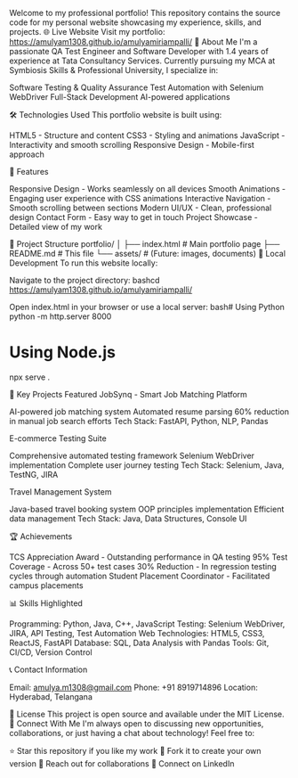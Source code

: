 Welcome to my professional portfolio! This repository contains the source code for my personal website showcasing my experience, skills, and projects.
🌐 Live Website
Visit my portfolio: https://amulyam1308.github.io/amulyamiriampalli/
👋 About Me
I'm a passionate QA Test Engineer and Software Developer with 1.4 years of experience at Tata Consultancy Services. Currently pursuing my MCA at Symbiosis Skills & Professional University, I specialize in:

Software Testing & Quality Assurance
Test Automation with Selenium WebDriver
Full-Stack Development
AI-powered applications

🛠️ Technologies Used
This portfolio website is built using:

HTML5 - Structure and content
CSS3 - Styling and animations
JavaScript - Interactivity and smooth scrolling
Responsive Design - Mobile-first approach

🚀 Features

Responsive Design - Works seamlessly on all devices
Smooth Animations - Engaging user experience with CSS animations
Interactive Navigation - Smooth scrolling between sections
Modern UI/UX - Clean, professional design
Contact Form - Easy way to get in touch
Project Showcase - Detailed view of my work

📂 Project Structure
portfolio/
│
├── index.html          # Main portfolio page
├── README.md          # This file
└── assets/            # (Future: images, documents)
🔧 Local Development
To run this website locally:


Navigate to the project directory:
bashcd https://amulyam1308.github.io/amulyamiriampalli/

Open index.html in your browser or use a local server:
bash# Using Python
python -m http.server 8000

# Using Node.js
npx serve .


🎯 Key Projects Featured
JobSynq - Smart Job Matching Platform

AI-powered job matching system
Automated resume parsing
60% reduction in manual job search efforts
Tech Stack: FastAPI, Python, NLP, Pandas

E-commerce Testing Suite

Comprehensive automated testing framework
Selenium WebDriver implementation
Complete user journey testing
Tech Stack: Selenium, Java, TestNG, JIRA

Travel Management System

Java-based travel booking system
OOP principles implementation
Efficient data management
Tech Stack: Java, Data Structures, Console UI

🏆 Achievements

TCS Appreciation Award - Outstanding performance in QA testing
95% Test Coverage - Across 50+ test cases
30% Reduction - In regression testing cycles through automation
Student Placement Coordinator - Facilitated campus placements

📊 Skills Highlighted

Programming: Python, Java, C++, JavaScript
Testing: Selenium WebDriver, JIRA, API Testing, Test Automation
Web Technologies: HTML5, CSS3, ReactJS, FastAPI
Database: SQL, Data Analysis with Pandas
Tools: Git, CI/CD, Version Control

📞 Contact Information

Email: amulya.m1308@gmail.com
Phone: +91 8919714896
Location: Hyderabad, Telangana

📝 License
This project is open source and available under the MIT License.
🤝 Connect With Me
I'm always open to discussing new opportunities, collaborations, or just having a chat about technology!
Feel free to:

⭐ Star this repository if you like my work
🍴 Fork it to create your own version
📧 Reach out for collaborations
💼 Connect on LinkedIn
